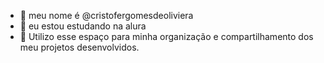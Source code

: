 - 👋 meu nome é @cristofergomesdeoliviera
- 👀 eu estou estudando na alura
- 🌱 Utilizo esse espaço para minha organização e compartilhamento dos meu projetos desenvolvidos.
  
